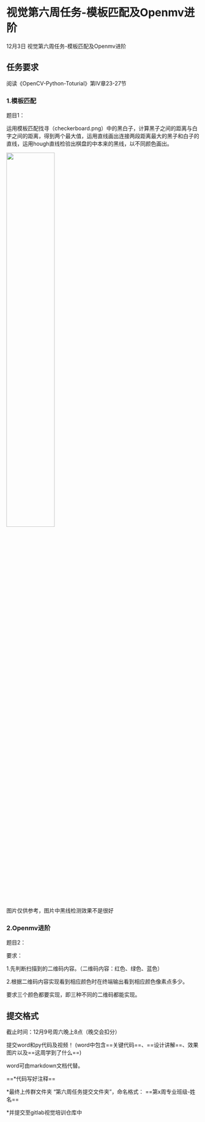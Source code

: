 # 视觉第六周任务-模板匹配及Openmv进阶

12月3日 视觉第六周任务-模板匹配及Openmv进阶

## 任务要求

阅读《OpenCV-Python-Toturial》第Ⅳ章23-27节

### 1.模板匹配

题目1：

运用模板匹配找寻（checkerboard.png）中的黑白子，计算黑子之间的距离与白字之间的距离，得到两个最大值，运用直线画出连接两段距离最大的黑子和白子的直线，运用hough直线检验出棋盘的中本来的黑线，以不同颜色画出。

<img src=https://s2.loli.net/2023/12/03/fEarpo6hTKVzw9m.jpg width=50% />

图片仅供参考，图片中黑线检测效果不是很好

### 2.Openmv进阶

题目2： 

要求：

1.先判断扫描到的二维码内容。（二维码内容：红色、绿色、蓝色）

2.根据二维码内容实现看到相应颜色时在终端输出看到相应颜色像素点多少。

要求三个颜色都要实现，即三种不同的二维码都能实现。

## 提交格式

截止时间：12月9号周六晚上8点（晚交会扣分）

提交word和py代码及视频！
(word中包含==关键代码==、==设计讲解==、效果图片以及==这周学到了什么==)

word可由markdown文档代替。

==*代码写好注释==

*最终上传群文件夹 “第六周任务提交文件夹”，命名格式： ==第x周专业班级-姓名==

*并提交至gitlab视觉培训仓库中

